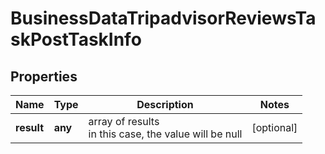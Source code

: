 # BusinessDataTripadvisorReviewsTaskPostTaskInfo

## Properties

| Name | Type | Description | Notes |
|------------ | ------------- | ------------- | -------------|
**result** | **any** | array of results<br>in this case, the value will be null |[optional]|